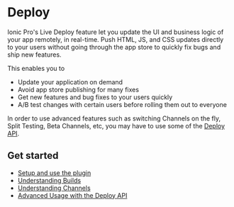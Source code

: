 # Deploy

Ionic Pro's Live Deploy feature let you update the UI and business logic of your app remotely, in real-time. Push HTML, JS, and CSS updates directly to your users without going through the
app store to quickly fix bugs and ship new features.

This enables you to

* Update your application on demand
* Avoid app store publishing for many fixes
* Get new features and bug fixes to your users quickly
* A/B test changes with certain users before rolling them out to everyone

In order to use advanced features such as switching Channels on the fly, Split Testing, Beta Channels, etc, you may have to use some of the [Deploy API](/docs/pro/deploy/api).

## Get started

* [Setup and use the plugin](/docs/pro/deploy/setup/)
* [Understanding Builds](/docs/pro/builds/intro)
* [Understanding Channels](/docs/pro/deploy/channels/)
* [Advanced Usage with the Deploy API](/docs/pro/deploy/api)
